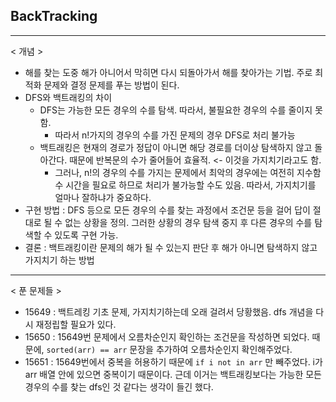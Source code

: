 ## BackTracking

---

< 개념 >

- 해를 찾는 도중 해가 아니어서 막히면 다시 되돌아가서 해를 찾아가는 기법. 주로 최적화 문제와 결정 문제를 푸는 방법이 된다.
- DFS와 백트래킹의 차이
  - DFS는 가능한 모든 경우의 수를 탐색. 따라서, 불필요한 경우의 수를 줄이지 못함.
    - 따라서 n!가지의 경우의 수를 가진 문제의 경우 DFS로 처리 불가능
  - 백트래킹은 현재의 경로가 정답이 아니면 해당 경로를 더이상 탐색하지 않고 돌아간다. 때문에 반복문의 수가 줄어들어 효율적. <- 이것을 가지치기라고도 함.
    - 그러나, n!의 경우의 수를 가지는 문제에서 최악의 경우에는 여전히 지수함수 시간을 필요로 하므로 처리가 불가능할 수도 있음. 따라서, 가지치기를 얼마나 잘하냐가 중요하다.
- 구현 방법 : DFS 등으로 모든 경우의 수를 찾는 과정에서 조건문 등을 걸어 답이 절대로 될 수 없는 상황을 정의. 그러한 상황의 경우 탐색 중지 후 다른 경우의 수를 탐색할 수 있도록 구현 가능.
- 결론 : 백트래킹이란 문제의 해가 될 수 있는지 판단 후 해가 아니면 탐색하지 않고 가지치기 하는 방법

---

< 푼 문제들 >

- 15649 : 백트레킹 기초 문제, 가지치기하는데 오래 걸려서 당황했음. dfs 개념을 다시 재정립할 필요가 있다.
- 15650 : 15649번 문제에서 오름차순인지 확인하는 조건문을 작성하면 되었다. 때문에, `sorted(arr) == arr` 문장을 추가하여 오름차순인지 확인해주었다.
- 15651 : 15649번에서 중복을 허용하기 때문에 `if i not in arr` 만 빼주었다. i가 arr 배열 안에 있으면 중복이기 때문이다. 근데 이거는 백트래킹보다는 가능한 모든 경우의 수를 찾는 dfs인 것 같다는 생각이 들긴 했다.

